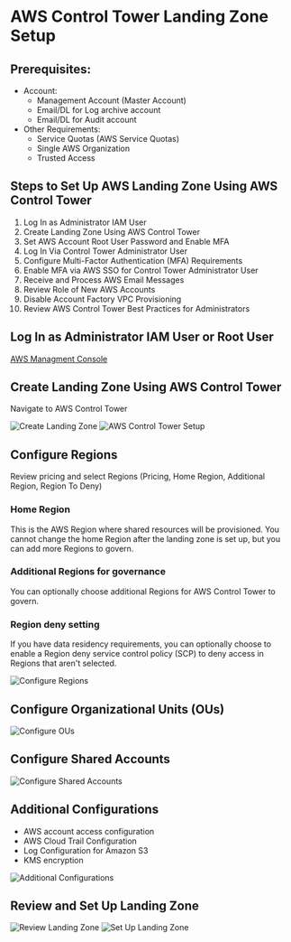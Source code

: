 <!DOCTYPE html>
<html lang="en">
<head>
    <meta charset="UTF-8">
    <meta name="viewport" content="width=device-width, initial-scale=1.0">
</head>
<body>
    <div class="container">
        <h1>AWS Control Tower Landing Zone Setup</h1>
        <h2>Prerequisites:</h2>
        <ul>
            <li>Account:
                <ul>
                    <li>Management Account (Master Account)</li>
                    <li>Email/DL for Log archive account</li>
                    <li>Email/DL for Audit account</li>
                </ul>
            </li>
            <li>Other Requirements:
                <ul>
                    <li>Service Quotas (AWS Service Quotas)</li>
                    <li>Single AWS Organization</li>
                    <li>Trusted Access</li>
                </ul>
            </li>
        </ul>
        <h2>Steps to Set Up AWS Landing Zone Using AWS Control Tower</h2>
        <ol>
            <li>Log In as Administrator IAM User</li>
            <li>Create Landing Zone Using AWS Control Tower</li>
            <li>Set AWS Account Root User Password and Enable MFA</li>
            <li>Log In Via Control Tower Administrator User</li>
            <li>Configure Multi-Factor Authentication (MFA) Requirements</li>
            <li>Enable MFA via AWS SSO for Control Tower Administrator User</li>
            <li>Receive and Process AWS Email Messages</li>
            <li>Review Role of New AWS Accounts</li>
            <li>Disable Account Factory VPC Provisioning</li>
            <li>Review AWS Control Tower Best Practices for Administrators</li>
        </ol>
        <h2>Log In as Administrator IAM User or Root User</h2>
        <p><a href="https://aws.amazon.com/console/" class="highlight" target="_blank" rel="noopener noreferrer">AWS Managment Console</a></p>
        <!-- Step: Create Landing Zone -->
        <div class="step">
            <h2>Create Landing Zone Using AWS Control Tower</h2>
            <p>Navigate to AWS Control Tower</p>
            <img src="https://github.com/user-attachments/assets/b93f1b24-a3c9-46e4-8297-558d593cf890" alt="Create Landing Zone">
            <img src="https://github.com/user-attachments/assets/ed66e6ac-6459-4bf6-8b6d-30a8745179b2" alt="AWS Control Tower Setup">
        </div>
        <!-- Step: Configure Regions -->
        <div class="step">
            <h2>Configure Regions</h2>
            <p>Review pricing and select Regions (Pricing, Home Region, Additional Region, Region To Deny)</p>
            <h3>Home Region</h3>
            <p>This is the AWS Region where shared resources will be provisioned. You cannot change the home Region after the landing zone is set up, but you can add more Regions to govern.</p>
            <h3>Additional Regions for governance</h3>
            <p> You can optionally choose additional Regions for AWS Control Tower to govern.</p>
            <h3>Region deny setting</h3>
            <p> If you have data residency requirements, you can optionally choose to enable a Region deny service control policy (SCP) to deny access in Regions that aren't selected.</p>
            <img src="https://github.com/user-attachments/assets/ec56de1c-60c2-4be8-b465-9ad7ed2b7426" alt="Configure Regions">
        </div>
        <!-- Step: Configure Organizational Units -->
        <div class="step">
            <h2>Configure Organizational Units (OUs)</h2>
            <img src="https://github.com/user-attachments/assets/4ffba41b-a7c5-49f0-bcf8-e39451c609db" alt="Configure OUs">
        </div>
        <!-- Step: Configure Shared Accounts -->
        <div class="step">
            <h2>Configure Shared Accounts</h2>
            <img src="https://github.com/user-attachments/assets/4a4b0e0e-e75e-4601-a648-4ff718a8997f" alt="Configure Shared Accounts">
        </div>
        <!-- Step: Additional Configurations -->
        <div class="step">
            <h2>Additional Configurations</h2>
            <ul>
                <li>AWS account access configuration</li>
                <li>AWS Cloud Trail Configuration</li>
                <li>Log Configuration for Amazon S3</li>
                <li>KMS encryption</li>
            </ul>
            <img src="https://github.com/user-attachments/assets/95c82da1-09d6-4030-99f7-c04cde17a559" alt="Additional Configurations">
        </div>
        <!-- Step: Review and Set Up Landing Zone -->
        <div class="step">
            <h2>Review and Set Up Landing Zone</h2>
            <img src="https://github.com/user-attachments/assets/a98a09ef-2810-4455-b66c-51b6e4595506" alt="Review Landing Zone">
            <img src="https://github.com/user-attachments/assets/386e0494-da3f-4598-ae95-a80ffd7a717d" alt="Set Up Landing Zone">
        </div>
    </div>
</body>
</html>
